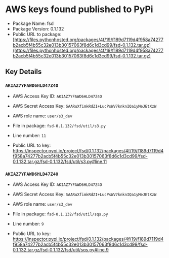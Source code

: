 # AWS keys found published to PyPi

* Package Name: fsd
* Package Version: 0.1.132
* Public URL to package: [https://files.pythonhosted.org/packages/4f/19/f189d7119d4f958a74277b2acb5f4b55c32e013b30157063f8d6c1d3cd99/fsd-0.1.132.tar.gz](https://files.pythonhosted.org/packages/4f/19/f189d7119d4f958a74277b2acb5f4b55c32e013b30157063f8d6c1d3cd99/fsd-0.1.132.tar.gz)

## Key Details

### `AKIAZ7YFAWD6HLD47Z4O`

* AWS Access Key ID: `AKIAZ7YFAWD6HLD47Z4O`
* AWS Secret Access Key: `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` 
* AWS role name: `user/s3_dev`
* File in package: `fsd-0.1.132/fsd/util/s3.py`
* Line number: `11`

* Public URL to key: https://inspector.pypi.io/project/fsd/0.1.132/packages/4f/19/f189d7119d4f958a74277b2acb5f4b55c32e013b30157063f8d6c1d3cd99/fsd-0.1.132.tar.gz/fsd-0.1.132/fsd/util/s3.py#line.11



### `AKIAZ7YFAWD6HLD47Z4O`

* AWS Access Key ID: `AKIAZ7YFAWD6HLD47Z4O`
* AWS Secret Access Key: `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` 
* AWS role name: `user/s3_dev`
* File in package: `fsd-0.1.132/fsd/util/sqs.py`
* Line number: `9`

* Public URL to key: https://inspector.pypi.io/project/fsd/0.1.132/packages/4f/19/f189d7119d4f958a74277b2acb5f4b55c32e013b30157063f8d6c1d3cd99/fsd-0.1.132.tar.gz/fsd-0.1.132/fsd/util/sqs.py#line.9


